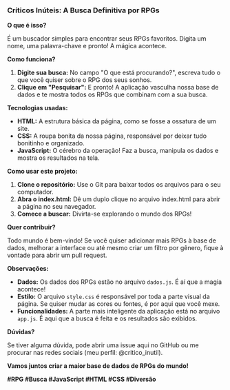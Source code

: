 ### **Críticos Inúteis: A Busca Definitiva por RPGs**


**O que é isso?**

É um buscador simples para encontrar seus RPGs favoritos. Digita um nome, uma palavra-chave e pronto! A mágica acontece. 

**Como funciona?**

1. **Digite sua busca:** No campo "O que está procurando?", escreva tudo o que você quiser sobre o RPG dos seus sonhos.
2. **Clique em "Pesquisar":** E pronto! A aplicação vasculha nossa base de dados e te mostra todos os RPGs que combinam com a sua busca.

**Tecnologias usadas:**

* **HTML:** A estrutura básica da página, como se fosse a ossatura de um site.
* **CSS:** A roupa bonita da nossa página, responsável por deixar tudo bonitinho e organizado.
* **JavaScript:** O cérebro da operação! Faz a busca, manipula os dados e mostra os resultados na tela.

**Como usar este projeto:**

1. **Clone o repositório:** Use o Git para baixar todos os arquivos para o seu computador.
2. **Abra o index.html:** Dê um duplo clique no arquivo index.html para abrir a página no seu navegador.
3. **Comece a buscar:** Divirta-se explorando o mundo dos RPGs!

**Quer contribuir?**

Todo mundo é bem-vindo! Se você quiser adicionar mais RPGs à base de dados, melhorar a interface ou até mesmo criar um filtro por gênero, fique à vontade para abrir um pull request. 

**Observações:**

* **Dados:** Os dados dos RPGs estão no arquivo `dados.js`. É aí que a magia acontece!
* **Estilo:** O arquivo `style.css` é responsável por toda a parte visual da página. Se quiser mudar as cores ou fontes, é por aqui que você mexe.
* **Funcionalidades:** A parte mais inteligente da aplicação está no arquivo `app.js`. É aqui que a busca é feita e os resultados são exibidos.

**Dúvidas?**

Se tiver alguma dúvida, pode abrir uma issue aqui no GitHub ou me procurar nas redes sociais (meu perfil: @critico_inutil).

**Vamos juntos criar a maior base de dados de RPGs do mundo!**

**#RPG #Busca #JavaScript #HTML #CSS #Diversão**

